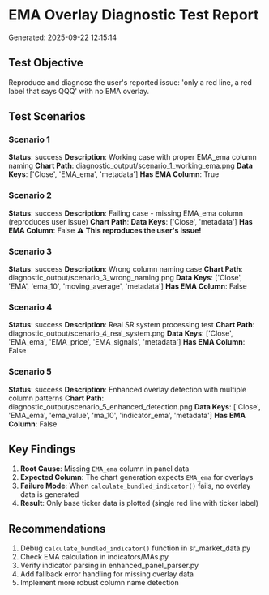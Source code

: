 # EMA Overlay Diagnostic Test Report

Generated: 2025-09-22 12:15:14

## Test Objective
Reproduce and diagnose the user's reported issue: 'only a red line, a red label that says QQQ' with no EMA overlay.

## Test Scenarios

### Scenario 1
**Status**: success
**Description**: Working case with proper EMA_ema column naming
**Chart Path**: diagnostic_output/scenario_1_working_ema.png
**Data Keys**: ['Close', 'EMA_ema', 'metadata']
**Has EMA Column**: True

### Scenario 2
**Status**: success
**Description**: Failing case - missing EMA_ema column (reproduces user issue)
**Chart Path**: 
**Data Keys**: ['Close', 'metadata']
**Has EMA Column**: False
**⚠️ This reproduces the user's issue!**

### Scenario 3
**Status**: success
**Description**: Wrong column naming case
**Chart Path**: diagnostic_output/scenario_3_wrong_naming.png
**Data Keys**: ['Close', 'EMA', 'ema_10', 'moving_average', 'metadata']
**Has EMA Column**: False

### Scenario 4
**Status**: success
**Description**: Real SR system processing test
**Chart Path**: diagnostic_output/scenario_4_real_system.png
**Data Keys**: ['Close', 'EMA_ema', 'EMA_price', 'EMA_signals', 'metadata']
**Has EMA Column**: False

### Scenario 5
**Status**: success
**Description**: Enhanced overlay detection with multiple column patterns
**Chart Path**: diagnostic_output/scenario_5_enhanced_detection.png
**Data Keys**: ['Close', 'EMA_ema', 'ema_value', 'ma_10', 'indicator_ema', 'metadata']
**Has EMA Column**: False

## Key Findings

1. **Root Cause**: Missing `EMA_ema` column in panel data
2. **Expected Column**: The chart generation expects `EMA_ema` for overlays
3. **Failure Mode**: When `calculate_bundled_indicator()` fails, no overlay data is generated
4. **Result**: Only base ticker data is plotted (single red line with ticker label)

## Recommendations

1. Debug `calculate_bundled_indicator()` function in sr_market_data.py
2. Check EMA calculation in indicators/MAs.py
3. Verify indicator parsing in enhanced_panel_parser.py
4. Add fallback error handling for missing overlay data
5. Implement more robust column name detection
